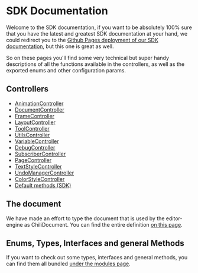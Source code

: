 # SDK Documentation

Welcome to the SDK documentation, if you want to be absolutely 100% sure that you have the latest and greatest SDK documentation at your hand, we could redirect you to the [Github Pages deployment of our SDK documentation](https://chili-publish.github.io/editor-sdk/index.html), but this one is great as well.

So on these pages you'll find some very technical but super handy descriptions of all the functions available in the controllers, as well as the exported enums and other configuration params.

## Controllers

-   [AnimationController](classes/controllers_AnimationController.AnimationController.md)
-   [DocumentController](classes/controllers_DocumentController.DocumentController.md)
-   [FrameController](classes/controllers_FrameController.FrameController.md)
-   [LayoutController](classes/controllers_LayoutController.LayoutController.md)
-   [ToolController](classes/controllers_ToolController.ToolController.md)
-   [UtilsController](classes/controllers_UtilsController.UtilsController.md)
-   [VariableController](classes/controllers_VariableController.VariableController.md)
-   [DebugController](classes/controllers_DebugController.DebugController.md)
-   [SubscriberController](classes/controllers_SubscriberController.SubscriberController.md)
-   [PageController](classes/controllers_PageController.PageController.md)
-   [TextStyleController](classes/controllers_TextStyleController.TextStyleController.md)
-   [UndoManagerController](classes/controllers_UndoManagerController.UndoManagerController.md)
-   [ColorStyleController](classes/controllers_ColorStyleController.ColorStyleController.md)
-   [Default methods (SDK)](classes/index.SDK.md)

## The document

We have made an effort to type the document that is used by the editor-engine as ChiliDocument.
You can find the entire definition [on this page](interfaces/types_DocumentTypes.ChiliDocument.md).

## Enums, Types, Interfaces and general Methods

If you want to check out some types, interfaces and general methods, you can find them all bundled [under the modules page](modules).
